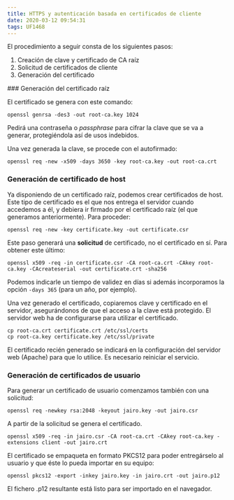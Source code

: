 ```yaml
---
title: HTTPS y autenticación basada en certificados de cliente
date: 2020-03-12 09:54:31
tags: UF1468
---
```

El procedimiento a seguir consta de los siguientes pasos:

1. Creación de clave y certificado de CA raíz
2. Solicitud de certificados de cliente
3. Generación del certificado


### Generación del certificado raíz

El certificado se genera con este comando:
```
openssl genrsa -des3 -out root-ca.key 1024
```
Pedirá una contraseña o _passphrase_ para cifrar la clave que se va a generar, protegiéndola así de usos indebidos.

Una vez generada la clave, se procede con el autofirmado:

```
openssl req -new -x509 -days 3650 -key root-ca.key -out root-ca.crt
```

### Generación de certificado de host
Ya disponiendo de un certificado raíz, podemos crear certificados de host. Este tipo de certificado es el que nos entrega el servidor cuando accedemos a él, y debiera ir firmado por el certificado raíz (el que generamos anteriormente). Para proceder:

```
openssl req -new -key certificate.key -out certificate.csr
```

Este paso generará una **solicitud** de certificado, no el certificado en sí. Para obtener este último:

```
openssl x509 -req -in certificate.csr -CA root-ca.crt -CAkey root-ca.key -CAcreateserial -out certificate.crt -sha256
```

Podemos indicarle un tiempo de validez en días si además incorporamos la opción ``-days 365`` (para un año, por ejemplo).

Una vez generado el certificado, copiaremos clave y certificado en el servidor, asegurándonos de que el acceso a la clave está protegido. El servidor web ha de configurarse para utilizar el certificado.

```
cp root-ca.crt certificate.crt /etc/ssl/certs
cp root-ca.key certificate.key /etc/ssl/private
```

El certificado recién generado se indicará en la configuración del servidor web (Apache) para que lo utilice. Es necesario reiniciar el servicio.

### Generación de certificados de usuario

Para generar un certificado de usuario comenzamos también con una solicitud:

```
openssl req -newkey rsa:2048 -keyout jairo.key -out jairo.csr
```

A partir de la solicitud se genera el certificado.

```
openssl x509 -req -in jairo.csr -CA root-ca.crt -CAkey root-ca.key -extensions client -out jairo.crt
```

El certificado se empaqueta en formato PKCS12 para poder entregárselo al usuario y que éste lo pueda importar en su equipo:

```
openssl pkcs12 -export -inkey jairo.key -in jairo.crt -out jairo.p12
```

El fichero .p12 resultante está listo para ser importado en el navegador.
